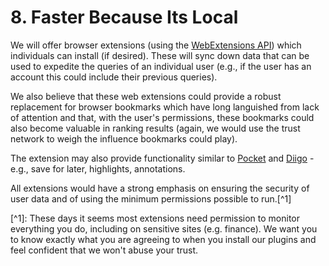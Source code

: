 # 8. Faster Because Its Local

We will offer browser extensions \(using the [WebExtensions API](https://developer.mozilla.org/en-US/docs/Mozilla/Add-ons/WebExtensions)\) which individuals can install \(if desired\). These will sync down data that can be used to expedite the queries of an individual user \(e.g., if the user has an account this could include their previous queries\).

We also believe that these web extensions could provide a robust replacement for browser bookmarks which have long languished from lack of attention and that, with the user's permissions, these bookmarks could also become valuable in ranking results \(again, we would use the trust network to weigh the influence bookmarks could play\).

The extension may also provide functionality similar to [Pocket](https://getpocket.com/) and [Diigo](https://diigo.com/) - e.g., save for later, highlights, annotations.

All extensions would have a strong emphasis on ensuring the security of user data and of using the minimum permissions possible to run.\[^1\]

\[^1\]: These days it seems most extensions need permission to monitor everything you do, including on sensitive sites \(e.g. finance\). We want you to know exactly what you are agreeing to when you install our plugins and feel confident that we won't abuse your trust.

